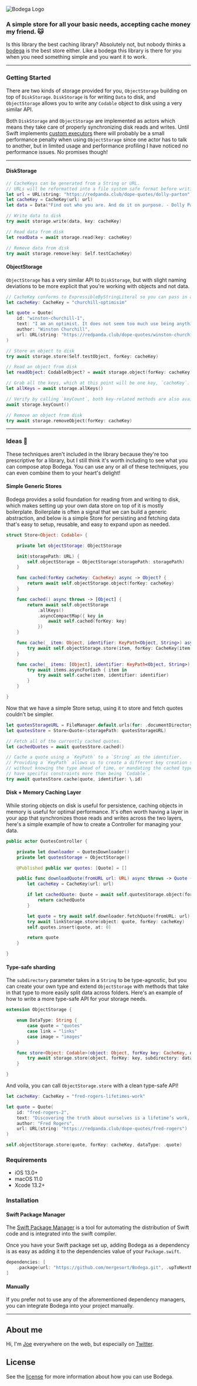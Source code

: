 ![Bodega Logo](Images/logo.jpg)

### A simple store for all your basic needs, accepting cache money my friend. 🐱

Is this library the best caching library? Absolutely not, but nobody thinks a [bodega](https://en.wikipedia.org/wiki/Bodega_(store)) is the best store either. Like a bodega this library is there for you when you need something simple and you want it to work.

---

### Getting Started

There are two kinds of storage provided for you, `ObjectStorage` building on top of `DiskStorage`. `DiskStorage` is for writing `Data` to disk, and `ObjectStorage` allows you to write any `Codable` object to disk using a very similar API.

Both `DiskStorage` and `ObjectStorage` are implemented as actors which means they take care of properly synchronizing disk reads and writes. Until Swift implements [custom executors](https://forums.swift.org/t/support-custom-executors-in-swift-concurrency/44425) there will probably be a small performance penalty when using `ObjectStorage` since one actor has to talk to another, but in limited usage and performance profiling I have noticed no performance issues. No promises though!

---

#### DiskStorage

```swift
// CacheKeys can be generated from a String or URL.
// URLs will be reformatted into a file system safe format before writing to disk.
let url = URL(string: "https://redpanda.club/dope-quotes/dolly-parton")
let cacheKey = CacheKey(url: url)
let data = Data("Find out who you are. And do it on purpose. - Dolly Parton".utf8)

// Write data to disk
try await storage.write(data, key: cacheKey)

// Read data from disk
let readData = await storage.read(key: cacheKey)

// Remove data from disk
try await storage.remove(key: Self.testCacheKey)
```

#### ObjectStorage

`ObjectStorage` has a very similar API to `DiskStorage`, but with slight naming deviations to be more explicit that you're working with objects and not data.

```swift
// CacheKey conforms to ExpressibleByStringLiteral so you can pass in a string wherever you use a CacheKey.
let cacheKey: CacheKey = "churchill-optimisim"

let quote = Quote(
    id: "winston-churchill-1",
    text: "I am an optimist. It does not seem too much use being anything else.",
    author: "Winston Churchill",
    url: URL(string: "https://redpanda.club/dope-quotes/winston-churchill")
)

// Store an object to disk
try await storage.store(Self.testObject, forKey: cacheKey)

// Read an object from disk
let readObject: CodableObject? = await storage.object(forKey: cacheKey)

// Grab all the keys, which at this point will be one key, `cacheKey`.
let allKeys = await storage.allKeys()

// Verify by calling `keyCount`, both key-related methods are also available on `DiskStorage`.
await storage.keyCount()

// Remove an object from disk
try await storage.removeObject(forKey: cacheKey)
```

---

### Ideas 💭

These techniques aren't included in the library because they're too prescriptive for a library, but I still think it's worth including to see what you can compose atop Bodega. You can use any or all of these techniques, you can even combine them to your heart's delight!

#### Simple Generic Stores

Bodega provides a solid foundation for reading from and writing to disk, which makes setting up your own data store on top of it is mostly boilerplate. Boilerplate is often a signal that we can build a generic abstraction, and below is a simple Store for persisting and fetching data that's easy to setup, reusable, and easy to expand upon as needed.

```swift
struct Store<Object: Codable> {

    private let objectStorage: ObjectStorage

    init(storagePath: URL) {
        self.objectStorage = ObjectStorage(storagePath: storagePath)
    }

    func cached(forKey cacheKey: CacheKey) async -> Object? {
        return await self.objectStorage.object(forKey: cacheKey)
    }

    func cached() async throws -> [Object] {
        return await self.objectStorage
            .allKeys()
            .asyncCompactMap({ key in
                await self.cached(forKey: key)
            })
    }

    func cache(_ item: Object, identifier: KeyPath<Object, String>) async throws {
        try await self.objectStorage.store(item, forKey: CacheKey(item[keyPath: identifier]))
    }

    func cache(_ items: [Object], identifier: KeyPath<Object, String>) async throws {
        try await items.asyncForEach { item in
            try await self.cache(item, identifier: identifier)
        }
    }

}
```

Now that we have a simple Store setup, using it to store and fetch quotes couldn't be simpler.

```swift
let quotesStorageURL = FileManager.default.urls(for: .documentDirectory, in: .userDomainMask).first!.appendingPathComponent("Quotes")!
let quotesStore = Store<Quote>(storagePath: quotesStorageURL)

// Fetch all of the currently cached quotes.
let cachedQuotes = await quotesStore.cached()

// Cache a quote using a `KeyPath` to a `String` as the identifier.
// Providing a `KeyPath` allows us to create a different key creation strategy per-type
// without knowing the type ahead of time, or mandating the cached type 
// have specific constraints more than being `Codable`.
try await quotesStore.cache(quote, identifier: \.id)
```

#### Disk + Memory Caching Layer

While storing objects on disk is useful for persistence, caching objects in memory is useful for optimal performance. It's often worth having a layer in your app that synchronizes those reads and writes across the two layers, here's a simple example of how to create a Controller for managing your data.

```swift
public actor QuotesController {

    private let downloader = QuotesDownloader()
    private let quotesStorage = ObjectStorage()

    @Published public var quotes: [Quote] = []

    public func downloadQuote(fromURL url: URL) async throws -> Quote {
        let cacheKey = CacheKey(url: url)

        if let cachedQuote: Quote = await self.quotesStorage.object(forKey: cacheKey) {
            return cachedQuote
        }

        let quote = try await self.downloader.fetchQuote(fromURL: url)
        try await linkStorage.store(object: quote, forKey: cacheKey)
        self.quotes.insert(quote, at: 0)

        return quote
    }

}
```

#### Type-safe sharding

The `subdirectory` parameter takes in a `String` to be type-agnostic, but you can create your own type and extend `ObjectStorage` with methods that take in that type to more easily split data across folders. Here's an example of how to write a more type-safe API for your storage needs.

```swift
extension ObjectStorage {

    enum DataType: String {
        case quote = "quotes"
        case link = "links"
        case image = "images"
    }

    func store<Object: Codable>(object: Object, forKey key: CacheKey, dataType: DataType) async throws {
        try await storage.store(object, forKey: key, subdirectory: dataType.rawValue)
    }

}
```

And voila, you can call `ObjectStorage.store` with a clean type-safe API!

```swift
let cacheKey: CacheKey = "fred-rogers-lifetimes-work"

let quote = Quote(
    id: "fred-rogers-2",
    text: "Discovering the truth about ourselves is a lifetime’s work, but it’s worth the effort.",
    author: "Fred Rogers",
    url: URL(string: "https://redpanda.club/dope-quotes/fred-rogers")
)

self.objectStorage.store(quote, forKey: cacheKey, dataType: .quote)
```

### Requirements

- iOS 13.0+
- macOS 11.0
- Xcode 13.2+

### Installation

#### Swift Package Manager

The [Swift Package Manager](https://www.swift.org/package-manager) is a tool for automating the distribution of Swift code and is integrated into the swift compiler.

Once you have your Swift package set up, adding Bodega as a dependency is as easy as adding it to the dependencies value of your `Package.swift`.

```swift
dependencies: [
    .package(url: "https://github.com/mergesort/Bodega.git", .upToNextMajor(from: "1.0.0"))
]
```

#### Manually

If you prefer not to use any of the aforementioned dependency managers, you can integrate Bodega into your project manually.

---

## About me

Hi, I'm [Joe](http://fabisevi.ch) everywhere on the web, but especially on [Twitter](https://twitter.com/mergesort).

## License

See the [license](LICENSE) for more information about how you can use Bodega.
